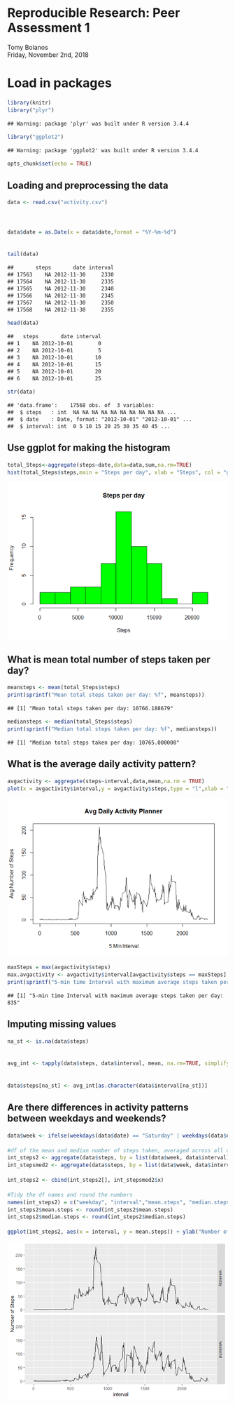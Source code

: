 # Reproducible Research: Peer Assessment 1
Tomy Bolanos  
Friday, November 2nd, 2018  

# Load in packages


```r
library(knitr)
library("plyr")
```

```
## Warning: package 'plyr' was built under R version 3.4.4
```

```r
library("ggplot2")
```

```
## Warning: package 'ggplot2' was built under R version 3.4.4
```

```r
opts_chunk$set(echo = TRUE)
```


## Loading and preprocessing the data




```r
data <- read.csv("activity.csv")



data$date = as.Date(x = data$date,format = "%Y-%m-%d")


tail(data)
```

```
##       steps       date interval
## 17563    NA 2012-11-30     2330
## 17564    NA 2012-11-30     2335
## 17565    NA 2012-11-30     2340
## 17566    NA 2012-11-30     2345
## 17567    NA 2012-11-30     2350
## 17568    NA 2012-11-30     2355
```

```r
head(data)
```

```
##   steps       date interval
## 1    NA 2012-10-01        0
## 2    NA 2012-10-01        5
## 3    NA 2012-10-01       10
## 4    NA 2012-10-01       15
## 5    NA 2012-10-01       20
## 6    NA 2012-10-01       25
```

```r
str(data)
```

```
## 'data.frame':	17568 obs. of  3 variables:
##  $ steps   : int  NA NA NA NA NA NA NA NA NA NA ...
##  $ date    : Date, format: "2012-10-01" "2012-10-01" ...
##  $ interval: int  0 5 10 15 20 25 30 35 40 45 ...
```


## Use ggplot for making the histogram


```r
total_Steps<-aggregate(steps~date,data=data,sum,na.rm=TRUE)
hist(total_Steps$steps,main = "Steps per day", xlab = "Steps", col = "green", breaks = 8)
```

![](PA1_template_files/figure-html/unnamed-chunk-3-1.png)<!-- -->


## What is mean total number of steps taken per day?


```r
meansteps <- mean(total_Steps$steps)
print(sprintf("Mean total steps taken per day: %f", meansteps))
```

```
## [1] "Mean total steps taken per day: 10766.188679"
```

```r
mediansteps <- median(total_Steps$steps)
print(sprintf("Median total steps taken per day: %f", mediansteps))
```

```
## [1] "Median total steps taken per day: 10765.000000"
```



## What is the average daily activity pattern?



```r
avgactivity <- aggregate(steps~interval,data,mean,na.rm = TRUE)
plot(x = avgactivity$interval,y = avgactivity$steps,type = "l",xlab = "5 Min Interval", ylab = "Avg Number of Steps",main = "Avg Daily Activity Planner")
```

![](PA1_template_files/figure-html/unnamed-chunk-5-1.png)<!-- -->

```r
maxSteps = max(avgactivity$steps)
max.avgactivity <- avgactivity$interval[avgactivity$steps == maxSteps]
print(sprintf("5-min time Interval with maximum average steps taken per day: %i",max.avgactivity))
```

```
## [1] "5-min time Interval with maximum average steps taken per day: 835"
```



## Imputing missing values



```r
na_st <- is.na(data$steps)


avg_int <- tapply(data$steps, data$interval, mean, na.rm=TRUE, simplify=TRUE)


data$steps[na_st] <- avg_int[as.character(data$interval[na_st])]
```



## Are there differences in activity patterns between weekdays and weekends?


```r
data$week <- ifelse(weekdays(data$date) == "Saturday" | weekdays(data$date) == "Sunday" ,"weekend","weekday")

#df of the mean and median number of steps taken, averaged across all days (y-axis)
int_steps2 <- aggregate(data$steps, by = list(data$week, data$interval), mean, na.rm=TRUE)
int_stepsmed2 <- aggregate(data$steps, by = list(data$week, data$interval), median, na.rm=TRUE)

int_steps2 <- cbind(int_steps2[], int_stepsmed2$x)

#Tidy the df names and round the numbers
names(int_steps2) = c("weekday", "interval","mean.steps", "median.steps")
int_steps2$mean.steps <- round(int_steps2$mean.steps)
int_steps2$median.steps <- round(int_steps2$median.steps)

ggplot(int_steps2, aes(x = interval, y = mean.steps)) + ylab("Number of Steps") + geom_line() + facet_grid(weekday~.)
```

![](PA1_template_files/figure-html/unnamed-chunk-7-1.png)<!-- -->

